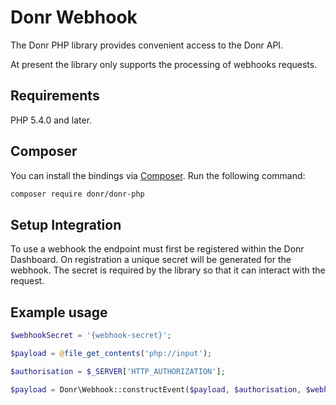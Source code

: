 Donr Webhook
=================

The Donr PHP library provides convenient access to the Donr API.

At present the library only supports the processing of webhooks requests.

## Requirements

PHP 5.4.0 and later.

## Composer

You can install the bindings via [Composer](http://getcomposer.org/). Run the following command:

```bash
composer require donr/donr-php
```

## Setup Integration

To use a webhook the endpoint must first be registered within the Donr Dashboard. On registration a unique secret will be generated for the webhook. The secret is required by the library so that it can interact with the request.  

Example usage
-------------
```php
$webhookSecret = '{webhook-secret}';

$payload = @file_get_contents('php://input');

$authorisation = $_SERVER['HTTP_AUTHORIZATION'];

$payload = Donr\Webhook::constructEvent($payload, $authorisation, $webhookSecret);
```
